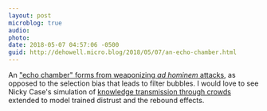 ```yaml
---
layout: post
microblog: true
audio: 
photo: 
date: 2018-05-07 04:57:06 -0500
guid: http://dehowell.micro.blog/2018/05/07/an-echo-chamber.html
---
```

An ["echo chamber" forms from weaponizing _ad hominem_ attacks](https://aeon.co/essays/why-its-as-hard-to-escape-an-echo-chamber-as-it-is-to-flee-a-cult), as opposed to the selection bias that leads to filter bubbles. I would love to see Nicky Case's simulation of [knowledge transmission through crowds]([http://ncase.me/crowds/]) extended to model trained distrust and the rebound effects.
